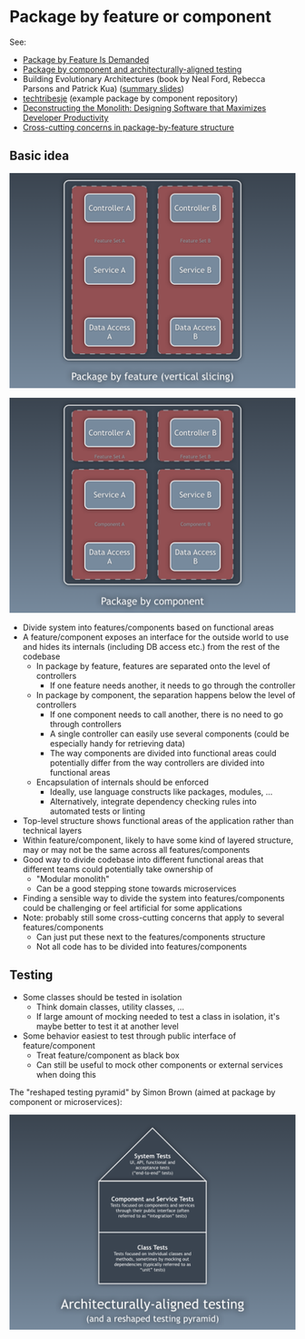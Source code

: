 # Package by feature or component

See:

- [Package by Feature Is Demanded](https://dzone.com/articles/package-by-feature-is-demanded)
- [Package by component and architecturally-aligned testing](http://www.codingthearchitecture.com/2015/03/08/package_by_component_and_architecturally_aligned_testing.html)
- Building Evolutionary Architectures (book by Neal Ford, Rebecca Parsons and Patrick Kua) ([summary slides](https://www.slideshare.net/thekua/building-evolutionary-architectures))
- [techtribesje](https://github.com/techtribesje/techtribesje) (example package by component repository)
- [Deconstructing the Monolith: Designing Software that Maximizes Developer Productivity](https://engineering.shopify.com/blogs/engineering/deconstructing-monolith-designing-software-maximizes-developer-productivity)
- [Cross-cutting concerns in package-by-feature structure](https://softwareengineering.stackexchange.com/questions/379563/cross-cutting-concerns-in-package-by-feature-structure)

## Basic idea

![Package by feature](_img/Package-by-feature-or-component/package-by-feature.png)

![Package by component](_img/Package-by-feature-or-component/package-by-component.png)

- Divide system into features/components based on functional areas
- A feature/component exposes an interface for the outside world to use and hides its internals (including DB access etc.) from the rest of the codebase
  - In package by feature, features are separated onto the level of controllers
    - If one feature needs another, it needs to go through the controller
  - In package by component, the separation happens below the level of controllers
    - If one component needs to call another, there is no need to go through controllers
    - A single controller can easily use several components (could be especially handy for retrieving data)
    - The way components are divided into functional areas could potentially differ from the way controllers are divided into functional areas
  - Encapsulation of internals should be enforced
    - Ideally, use language constructs like packages, modules, ...
    - Alternatively, integrate dependency checking rules into automated tests or linting
- Top-level structure shows functional areas of the application rather than technical layers
- Within feature/component, likely to have some kind of layered structure, may or may not be the same across all features/components
- Good way to divide codebase into different functional areas that different teams could potentially take ownership of
  - "Modular monolith"
  - Can be a good stepping stone towards microservices
- Finding a sensible way to divide the system into features/components could be challenging or feel artificial for some applications
- Note: probably still some cross-cutting concerns that apply to several features/components
  - Can just put these next to the features/components structure
  - Not all code has to be divided into features/components

## Testing

- Some classes should be tested in isolation
  - Think domain classes, utility classes, ...
  - If large amount of mocking needed to test a class in isolation, it's maybe better to test it at another level
- Some behavior easiest to test through public interface of feature/component
  - Treat feature/component as black box
  - Can still be useful to mock other components or external services when doing this

The "reshaped testing pyramid" by Simon Brown (aimed at package by component or microservices):

![Reshaped testing pyramid](_img/Package-by-feature-or-component/reshaped-testing-pyramid.png)



